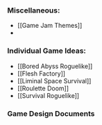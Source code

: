 ### Miscellaneous:
- [[Game Jam Themes]]
- 
### Individual Game Ideas:
- [[Bored Abyss Roguelike]]
- [[Flesh Factory]]
- [[Liminal Space Survival]]
- [[Roulette Doom]]
- [[Survival Roguelike]]

### Game Design Documents
